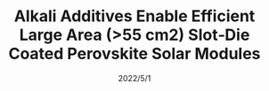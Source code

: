---
title: "Alkali Additives Enable Efficient Large Area (>55 cm2) Slot‐Die Coated Perovskite Solar Modules"
collection: publications
#permalink: /publication/Alkali_additives
#excerpt: 'This paper is about the number 1. The number 2 is left for future work.'
date: 2022/5/1
venue: 'Advanced Functional Materials'
paperurl: 'https://onlinelibrary.wiley.com/doi/abs/10.1002/adfm.202113026'
authors: 'Prem Jyoti Singh Rana, Benny Febriansyah, Teck Ming Koh, Bening Tirta Muhammad, Teddy Salim, Thomas JN Hooper, Anil Kanwat, Biplab Ghosh, Priyanka Kajal, Jia Haur Lew, Yeow Chong Aw, Natalia Yantara, Annalisa Bruno, Sumod A Pullarkat, Joel W Ager, Wei Lin Leong, Subodh G Mhaisalkar, Nripan Mathews'
#citation: 'Your Name, You. (2009). &quot;Paper Title Number 1.&quot; <i>Journal 1</i>. 1(1).'
---